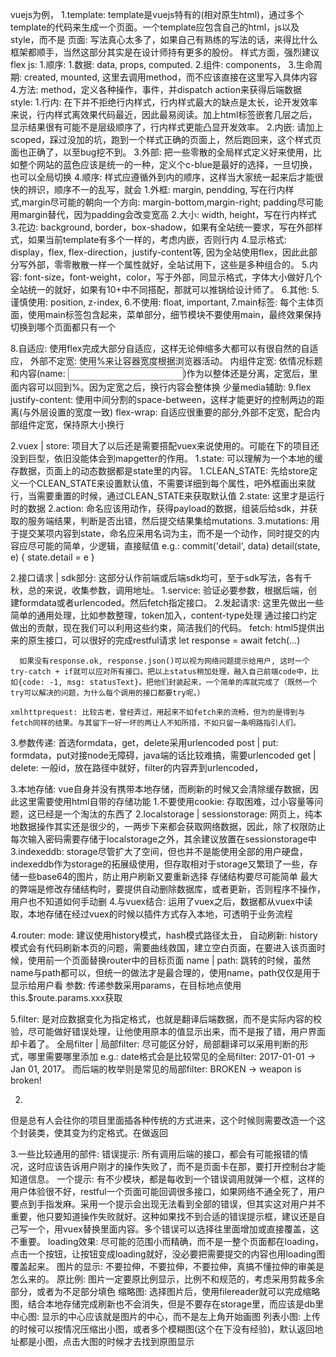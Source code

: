 vuejs为例，
1.template: template是vuejs特有的(相对原生html)，通过多个template的代码来生成一个页面。一个template应包含自己的html，js以及style，而不是
  页面: 写法真心太多了，如果自己有熟练的写法的话，来得比什么框架都顺手，当然这部分其实是在设计师持有更多的股份。
    样式方面，强烈建议flex
  js: 
    1.顺序: 
      1.数据: data, props, computed.
      2.组件: components，
      3.生命周期: created, mounted, 这里去调用method，而不应该直接在这里写入具体内容
      4.方法: method，定义各种操作，事件，并dispatch action来获得后端数据
  style: 
    1.行内: 在下并不拒绝行内样式，行内样式最大的缺点是太长，论开发效率来说，行内样式离效果代码最近，因此最易阅读。加上html标签嵌套几层之后，显示结果很有可能不是层级顺序了，行内样式更能凸显开发效率。
    2.内嵌: 请加上scoped，踩过没加的坑，跑到一个样式正确的页面上，然后跑回来，这个样式页面也正确了，以至bug挖不到。
    3.外部: 把一些零散的全局样式定义好来使用，比如整个网站的蓝色应该是统一的一种，定义个c-blue是最好的选择，一旦切换，也可以全局切换
    4.顺序: 样式应遵循外到内的顺序，这样当大家统一起来后才能很快的辨识，顺序不一的乱写，就会
      1.外框: margin, pendding, 写在行内样式,margin尽可能的朝向一个方向: margin-bottom,margin-right; padding尽可能用margin替代，因为padding会改变宽高
      2.大小: width, height，写在行内样式
      3.花边: background, border，box-shadow，如果有全站统一要求，写在外部样式，如果当前template有多个一样的，考虑内嵌，否则行内
      4.显示格式: display，flex, flex-direction，justify-content等, 因为全站使用flex，因此此部分写外部，零零散散一样一个属性就好，全站试用下，这些是多种组合的。
      5.内容: font-size，font-weight，color，写于外部，同显示格式，字体大小做好几个全站统一的就好，如果有10+中不同搭配，那就可以推锅给设计师了。
      6.其他: 
    5.谨慎使用: position, z-index, 
    6.不使用: float, important,
    7.main标签: 每个主体页面，使用main标签包含起来，菜单部分，细节模块不要使用main，最终效果保持切换到哪个页面都只有一个<main>
    8.自适应: 使用flex完成大部分自适应，这样无论伸缩多大都可以有很自然的自适应，
      外部不定宽: 使用%来让容器宽度根据浏览器活动。
      内组件定宽: 依情况标题和内容(name: <input>)作为以整体还是分离，定宽后，里面内容可以回到%。因为定宽之后，换行内容会整体换
      少量media辅助: 
    9.flex
      justify-content: 使用中间分割的space-between，这样才能更好的控制两边的距离(与外层设置的宽度一致)
      flex-wrap: 自适应很重要的部分,外部不定宽，配合内部组件定宽，保持原大小换行

    
2.vuex | store: 项目大了以后还是需要搭配vuex来说使用的。可能在下的项目还没到巨型，依旧没能体会到mapgetter的作用。
  1.state: 可以理解为一个本地的缓存数据，页面上的动态数据都是state里的内容。
    1.CLEAN_STATE: 先给store定义一个CLEAN_STATE来设置默认值，不需要详细到每个属性，吧外框画出来就行，当需要重置的时候，通过CLEAN_STATE来获取默认值
    2.state: 这里才是运行时的数据
  2.action: 命名应该用动作，获得payload的数据，组装后给sdk，并获取的服务端结果，判断是否出错，然后提交结果集给mutations.
  3.mutations: 用于提交某项内容到state，命名应采用名词为主，而不是一个动作，同时提交的内容应尽可能的简单，少逻辑，直接赋值
    e.g.: 
      commit('detail', data)
      detail(state, e) {
        state.detail = e
      }

2.接口请求 | sdk部分: 这部分认作前端或后端sdk均可，至于sdk写法，各有千秋，总的来说，收集参数，调用地址。
  1.service: 验证必要参数，根据后端，创建formdata或者urlencoded。然后fetch指定接口。
  2.发起请求: 这里先做出一些简单的通用处理，比如参数整理，token加入，content-type处理
    通过接口约定做出的贡献，现在我们可以利用这些约束，简洁我们的代码。
    fetch: html5提供出来的原生接口，可以很好的完成restful请求
      let response = await fetch(...)
      
      如果没有response.ok, response.json()可以视为网络问题提示给用户, 这时一个try-catch + if就可以应对所有接口。把以上status稍加处理，融入自己前端code中，比如{code: -1, msg: statusText}。把他们封装起来，一个简单的库就完成了（既然一个try可以解决的问题，为什么每个调用的接口都要try呢。）

    xmlhttprequest: 比较古老，曾经弄过，用起来不如fetch来的流畅，但为的是得到与fetch同样的结果。与其留下一好一坏的两让人不知所措，不如只留一条明路指引人们。
  3.参数传递: 首选formdata，get，delete采用urlencoded
    post | put: formdata，put对接node无障碍，java端的话比较难搞，需要urlencoded
    get | delete: 一般id，放在路径中就好，filter的内容弄到urlencoded，

3.本地存储: vue自身并没有携带本地存储，而刷新的时候又会清除缓存数据，因此这里需要使用html自带的存储功能
  1.不要使用cookie: 存取困难，过小容量等问题，这已经是一个淘汰的东西了
  2.localstorage | sessionstorage: 网页上，纯本地数据操作其实还是很少的，一两步下来都会获取网络数据，因此，除了权限防止每次输入密码需要存储于localstorage之外，其余建议放置在sessionstorage中
  3.indexeddb: storage尽管扩大了空间，但也并不是能使用全部的用户硬盘，indexeddb作为storage的拓展级使用，但存取相对于storage又繁琐了一些，存储一些base64的图片，防止用户刷新又要重新选择
    存储结构要尽可能简单
    最大的弊端是修改存储结构时，要提供自动删除数据库，或者更新，否则程序不操作，用户也不知道如何手动删
  4.与vuex结合: 运用了vuex之后，数据都从vuex中读取，本地存储在经过vuex的时候以插件方式存入本地，可透明于业务流程

4.router:
  mode: 建议使用history模式，hash模式路径太丑，
    自动刷新: history模式会有代码刷新本页的问题，需要曲线救国，建立空白页面，在要进入该页面时候，使用前一个页面替换router中的目标页面
  name | path: 跳转的时候，虽然name与path都可以，但统一的做法才是最合理的，使用name，path仅仅是用于显示给用户看
    参数: 传递参数采用params，在目标地点使用this.$route.params.xxx获取

5.filter: 是对应数据变化为指定格式，也就是翻译后端数据，而不是实际内容的校验，尽可能做好错误处理，让他使用原本的值显示出来，而不是报了错，用户界面却卡着了。
  全局filter | 局部filter: 尽可能区分好，局部翻译可以采用判断的形式，哪里需要哪里添加
  e.g.: date格式会是比较常见的全局filter: 2017-01-01 -> Jan 01, 2017。 而后端的枚举则是常见的局部filter: BROKEN -> weapon is broken!

2.
  但是总有人会往你的项目里面插各种传统的方式进来，这个时候则需要改造一个这个封装类，使其变为约定格式。在做返回

3.一些比较通用的部件:
  错误提示: 所有调用后端的接口，都会有可能报错的情况，这时应该告诉用户刚才的操作失败了，而不是页面卡在那，要打开控制台才能知道信息。
    一个提示: 有不少模块，都是每收到一个错误调用就弹一个框，这样的用户体验很不好，restful一个页面可能回调很多接口，如果网络不通全死了，用户要点到手指发麻。采用一个提示会出现无法看到全部的错误，但其实这对用户并不重要，他只要知道操作失败就好。这种如果找不到合适的错误提示框，建议还是自己写一个，用vuex替换里面内容。多个错误可以选择往里面增加或直接覆盖，这不重要。
  loading效果: 尽可能的范围小而精确，而不是一整个页面都在loading，点击一个按钮，让按钮变成loading就好，没必要把需要提交的内容也用loading图覆盖起来。
  图片的显示: 不要拉伸，不要拉伸，不要拉伸，真搞不懂拉伸的审美是怎么来的。
    原比例: 图片一定要原比例显示，比例不和规范的，考虑采用剪裁多余部分，或者为不足部分填色
    缩略图: 选择图片后，使用filereader就可以完成缩略图，结合本地存储完成刷新也不会消失，但是不要存在storage里，而应该是db里
    中心图: 显示的中心应该就是图片的中心，而不是左上角开始画图
    列表小图: 上传的时候可以按情况压缩出小图，或者多个模糊图(这个在下没有经验)，默认返回地址都是小图，点击大图的时候才去找到原图显示